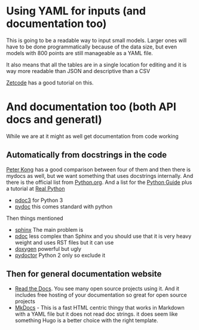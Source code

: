 # Using YAML for inputs (and documentation too)

This is going to be a readable way to input small models. Larger ones will have
to be done programmatically because of the data size, but even models with 800
points are still manageable as a YAML file.

It also means that all the tables are in a single location for editing and it is
way more readable than JSON and descriptive than a CSV

[Zetcode](https://www.geeksforgeeks.org/is-python-call-by-reference-or-call-by-value/)
has a good tutorial on this.

# And documentation too (both API docs and generatl)

While we are at it might as well get documentation from code working

## Automatically from docstrings in the code

[Peter
Kong](https://medium.com/@peterkong/comparison-of-python-documentation-generators-660203ca3804)
has a good comparison between four of them and then there is mydocs as well, but
we want something that uses docstrings internally. And there is the official
list from [Python.org](https://wiki.python.org/moin/DocumentationTools). And a
list for the [Python
Guide](https://docs.python-guide.org/writing/documentation/) plus a tutorial at
[Real Python](https://realpython.com/documenting-python-code/)

- [pdoc3](https://pdoc3.github.io/pdoc/) for Python 3
- [pydoc](https://docs.python.org/3/library/pydoc.html) this comes standard with
    python

Then things mentioned
- [sphinx](http://www.sphinx-doc.org/en/master/index.html) The main problem is
- [pdoc](https://github.com/BurntSushi/pdoc) less complex than Sphinx and you
    should use
    that it is very heavy weight and uses RST files but it can use
- [doxygen](http://www.stack.nl/~dimitri/doxygen/index.html) powerful but ugly
- [pydoctor](https://github.com/twisted/pydoctor) Python 2 only so exclude it

## Then for general documentation website
- [Read the Docs](https://readthedocs.org/). You see many open source projects using it. And it includes free hosting of your documentation so great for open source projects
- [MkDocs](https://www.mkdocs.org) - This is a fast HTML centric thingy that works in Markdown with a YAML
    file but it does not read doc strings. it does seem like something Hugo is a
    better choice with the right template.
